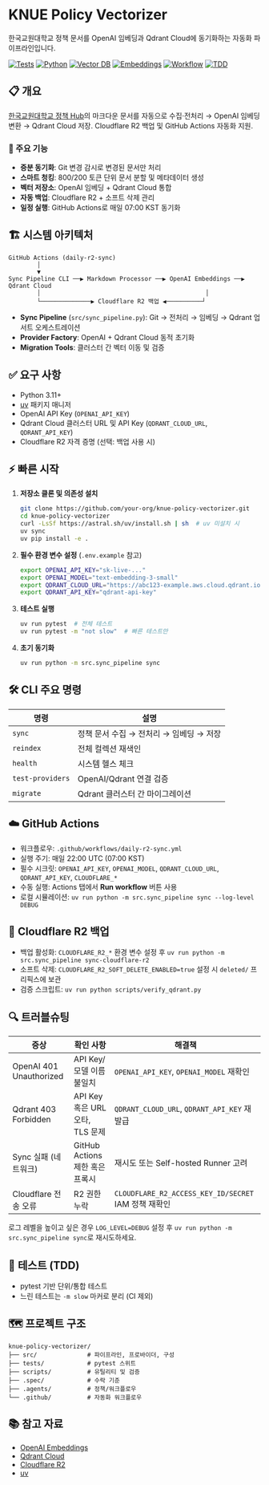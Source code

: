 # KNUE Policy Vectorizer

한국교원대학교 정책 문서를 OpenAI 임베딩과 Qdrant Cloud에 동기화하는 자동화 파이프라인입니다.

[![Tests](https://img.shields.io/badge/tests-passing-brightgreen)](./tests)
[![Python](https://img.shields.io/badge/python-3.11%2B-blue)](https://python.org)
[![Vector DB](https://img.shields.io/badge/vector%20db-Qdrant%20Cloud-orange)](https://qdrant.tech)
[![Embeddings](https://img.shields.io/badge/embeddings-OpenAI%20text--embedding--3-purple)](https://platform.openai.com/docs)
[![Workflow](https://img.shields.io/badge/automation-GitHub%20Actions-black)](.github/workflows/daily-r2-sync.yml)
[![TDD](https://img.shields.io/badge/development-TDD-green)](./tests)

## 📋 개요

[한국교원대학교 정책 Hub](https://github.com/kadragon/KNUE-Policy-Hub)의 마크다운 문서를 자동으로 수집·전처리 → OpenAI 임베딩 변환 → Qdrant Cloud 저장. Cloudflare R2 백업 및 GitHub Actions 자동화 지원.

### 🎯 주요 기능

- **증분 동기화**: Git 변경 감시로 변경된 문서만 처리
- **스마트 청킹**: 800/200 토큰 단위 문서 분할 및 메타데이터 생성
- **벡터 저장소**: OpenAI 임베딩 + Qdrant Cloud 통합
- **자동 백업**: Cloudflare R2 + 소프트 삭제 관리
- **일정 실행**: GitHub Actions로 매일 07:00 KST 동기화

## 🏗️ 시스템 아키텍처

```text
GitHub Actions (daily-r2-sync)
        │
        ▼
Sync Pipeline CLI ──▶ Markdown Processor ──▶ OpenAI Embeddings ──▶ Qdrant Cloud
        │                                              │
        └──────────────▶ Cloudflare R2 백업 ◀──────────┘
```

- **Sync Pipeline** (`src/sync_pipeline.py`): Git → 전처리 → 임베딩 → Qdrant 업서트 오케스트레이션
- **Provider Factory**: OpenAI + Qdrant Cloud 동적 초기화
- **Migration Tools**: 클러스터 간 벡터 이동 및 검증

## ✅ 요구 사항

- Python 3.11+
- [uv](https://docs.astral.sh/uv/) 패키지 매니저
- OpenAI API Key (`OPENAI_API_KEY`)
- Qdrant Cloud 클러스터 URL 및 API Key (`QDRANT_CLOUD_URL`, `QDRANT_API_KEY`)
- Cloudflare R2 자격 증명 (선택: 백업 사용 시)

## ⚡ 빠른 시작

1. **저장소 클론 및 의존성 설치**
   ```bash
   git clone https://github.com/your-org/knue-policy-vectorizer.git
   cd knue-policy-vectorizer
   curl -LsSf https://astral.sh/uv/install.sh | sh  # uv 미설치 시
   uv sync
   uv pip install -e .
   ```

2. **필수 환경 변수 설정** (`.env.example` 참고)
    ```bash
    export OPENAI_API_KEY="sk-live-..."
    export OPENAI_MODEL="text-embedding-3-small"
    export QDRANT_CLOUD_URL="https://abc123-example.aws.cloud.qdrant.io"
    export QDRANT_API_KEY="qdrant-api-key"
    ```

3. **테스트 실행**
    ```bash
    uv run pytest  # 전체 테스트
    uv run pytest -m "not slow"  # 빠른 테스트만
    ```

4. **초기 동기화**
    ```bash
    uv run python -m src.sync_pipeline sync
    ```

## 🛠️ CLI 주요 명령

| 명령 | 설명 |
|------|------|
| `sync` | 정책 문서 수집 → 전처리 → 임베딩 → 저장 |
| `reindex` | 전체 컬렉션 재색인 |
| `health` | 시스템 헬스 체크 |
| `test-providers` | OpenAI/Qdrant 연결 검증 |
| `migrate` | Qdrant 클러스터 간 마이그레이션 |

## ☁️ GitHub Actions

- 워크플로우: `.github/workflows/daily-r2-sync.yml`
- 실행 주기: 매일 22:00 UTC (07:00 KST)
- 필수 시크릿: `OPENAI_API_KEY`, `OPENAI_MODEL`, `QDRANT_CLOUD_URL`, `QDRANT_API_KEY`, `CLOUDFLARE_*`
- 수동 실행: Actions 탭에서 **Run workflow** 버튼 사용
- 로컬 시뮬레이션: `uv run python -m src.sync_pipeline sync --log-level DEBUG`

## 🧰 Cloudflare R2 백업

- 백업 활성화: `CLOUDFLARE_R2_*` 환경 변수 설정 후 `uv run python -m src.sync_pipeline sync-cloudflare-r2`
- 소프트 삭제: `CLOUDFLARE_R2_SOFT_DELETE_ENABLED=true` 설정 시 `deleted/` 프리픽스에 보관
- 검증 스크립트: `uv run python scripts/verify_qdrant.py`

## 🔍 트러블슈팅

| 증상 | 확인 사항 | 해결책 |
| --- | --- | --- |
| OpenAI 401 Unauthorized | API Key/모델 이름 불일치 | `OPENAI_API_KEY`, `OPENAI_MODEL` 재확인 |
| Qdrant 403 Forbidden | API Key 혹은 URL 오타, TLS 문제 | `QDRANT_CLOUD_URL`, `QDRANT_API_KEY` 재발급 |
| Sync 실패 (네트워크) | GitHub Actions 제한 혹은 프록시 | 재시도 또는 Self-hosted Runner 고려 |
| Cloudflare 전송 오류 | R2 권한 누락 | `CLOUDFLARE_R2_ACCESS_KEY_ID/SECRET` IAM 정책 재확인 |

로그 레벨을 높이고 싶은 경우 `LOG_LEVEL=DEBUG` 설정 후 `uv run python -m src.sync_pipeline sync`로 재시도하세요.

## 🧪 테스트 (TDD)

- pytest 기반 단위/통합 테스트
- 느린 테스트는 `-m slow` 마커로 분리 (CI 제외)

## 🗺️ 프로젝트 구조

```
knue-policy-vectorizer/
├── src/              # 파이프라인, 프로바이더, 구성
├── tests/            # pytest 스위트
├── scripts/          # 유틸리티 및 검증
├── .spec/            # 수락 기준
├── .agents/          # 정책/워크플로우
└── .github/          # 자동화 워크플로우
```

## 📚 참고 자료

- [OpenAI Embeddings](https://platform.openai.com/docs/guides/embeddings)
- [Qdrant Cloud](https://qdrant.tech/documentation/)
- [Cloudflare R2](https://developers.cloudflare.com/r2/)
- [uv](https://docs.astral.sh/uv/)
